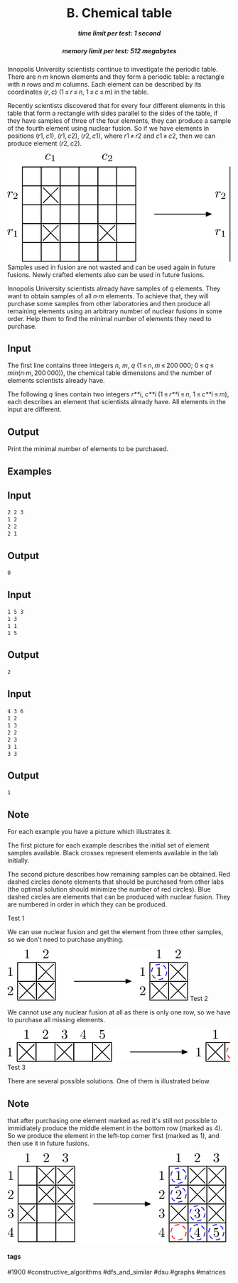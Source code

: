 <h1 style='text-align: center;'> B. Chemical table</h1>

<h5 style='text-align: center;'>time limit per test: 1 second</h5>
<h5 style='text-align: center;'>memory limit per test: 512 megabytes</h5>

Innopolis University scientists continue to investigate the periodic table. There are *n*·*m* known elements and they form a periodic table: a rectangle with *n* rows and *m* columns. Each element can be described by its coordinates (*r*, *c*) (1 ≤ *r* ≤ *n*, 1 ≤ *c* ≤ *m*) in the table.

Recently scientists discovered that for every four different elements in this table that form a rectangle with sides parallel to the sides of the table, if they have samples of three of the four elements, they can produce a sample of the fourth element using nuclear fusion. So if we have elements in positions (*r*1, *c*1), (*r*1, *c*2), (*r*2, *c*1), where *r*1 ≠ *r*2 and *c*1 ≠ *c*2, then we can produce element (*r*2, *c*2).

 ![](images/2aad7759be953a55c88f692b50d56d7eeaf2b106.png) Samples used in fusion are not wasted and can be used again in future fusions. Newly crafted elements also can be used in future fusions.

Innopolis University scientists already have samples of *q* elements. They want to obtain samples of all *n*·*m* elements. To achieve that, they will purchase some samples from other laboratories and then produce all remaining elements using an arbitrary number of nuclear fusions in some order. Help them to find the minimal number of elements they need to purchase.

## Input

The first line contains three integers *n*, *m*, *q* (1 ≤ *n*, *m* ≤ 200 000; 0 ≤ *q* ≤ *min*(*n*·*m*, 200 000)), the chemical table dimensions and the number of elements scientists already have.

The following *q* lines contain two integers *r**i*, *c**i* (1 ≤ *r**i* ≤ *n*, 1 ≤ *c**i* ≤ *m*), each describes an element that scientists already have. All elements in the input are different.

## Output

Print the minimal number of elements to be purchased.

## Examples

## Input


```
2 2 3  
1 2  
2 2  
2 1  

```
## Output


```
0  

```
## Input


```
1 5 3  
1 3  
1 1  
1 5  

```
## Output


```
2  

```
## Input


```
4 3 6  
1 2  
1 3  
2 2  
2 3  
3 1  
3 3  

```
## Output


```
1  

```
## Note

For each example you have a picture which illustrates it.

The first picture for each example describes the initial set of element samples available. Black crosses represent elements available in the lab initially.

The second picture describes how remaining samples can be obtained. Red dashed circles denote elements that should be purchased from other labs (the optimal solution should minimize the number of red circles). Blue dashed circles are elements that can be produced with nuclear fusion. They are numbered in order in which they can be produced.

Test 1

We can use nuclear fusion and get the element from three other samples, so we don't need to purchase anything.

 ![](images/c8701a0ca816e4bb28875e067ada59e6076373c7.png) Test 2

We cannot use any nuclear fusion at all as there is only one row, so we have to purchase all missing elements.

 ![](images/73d199cd86524d99bd88645930f0a1950eeafcd7.png) Test 3

There are several possible solutions. One of them is illustrated below.

## Note

 that after purchasing one element marked as red it's still not possible to immidiately produce the middle element in the bottom row (marked as 4). So we produce the element in the left-top corner first (marked as 1), and then use it in future fusions.

 ![](images/8ac8b349fe9055dacd4232180d8e40af55547770.png) 

#### tags 

#1900 #constructive_algorithms #dfs_and_similar #dsu #graphs #matrices 